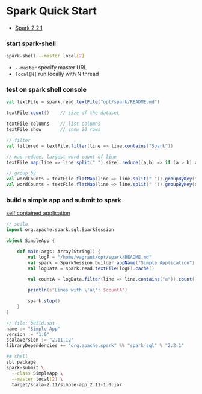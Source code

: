 # Spark Quick Start
- [Spark 2.2.1](https://spark.apache.org/docs/latest/quick-start.html)

### start spark-shell
```bash
spark-shell --master local[2]
```
- ```--master``` specify master URL
- ```local[N]``` run locally with N thread

### test on spark shell console
```scala
val textFile = spark.read.textFile("opt/spark/README.md")

textFile.count()    // size of the dataset

textFile.columns    // list columns
textFile.show       // show 20 rows

// filter
val filtered = textFile.filter(line => line.contains("Spark"))

// map reduce, largest word count of line
textFile.map(line => line.split(" ").size).reduce((a,b) => if (a > b) a else b)

// group by
val wordCounts = textFile.flatMap(line => line.split(" ")).groupByKey(identity).count()
val wordCounts = textFile.flatMap(line => line.split(" ")).groupByKey(x => x.toLowerCase).count()

```

### build a simple app and submit to spark
[self contained application](https://spark.apache.org/docs/latest/quick-start.html#self-contained-applications)
```scala
// scala
import org.apache.spark.sql.SparkSession

object SimpleApp {

    def main(args: Array[String]) {
        val logF = "/home/vagrant/opt/spark/README.md"
        val spark = SparkSession.builder.appName("Simple Application").getOrCreate()
        val logData = spark.read.textFile(logF).cache()

        val countA = logData.filter(line => line.contains("a")).count()

        println(s"Lines with \'a\': $countA")

        spark.stop()
    }    
}
```

```scala
// file: build.sbt
name := "Simple App"
version := "1.0"
scalaVersion := "2.11.12"
libraryDependencies += "org.apache.spark" %% "spark-sql" % "2.2.1"
```

```bash
## shell
sbt package
spark-submit \
  --class SimpleApp \
  --master local[2] \
  target/scala-2.11/simple-app_2.11-1.0.jar
```
